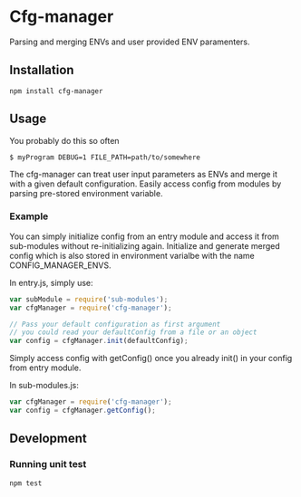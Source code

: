 # Cfg-manager

Parsing and merging ENVs and user provided ENV paramenters.

## Installation

```
npm install cfg-manager
```

## Usage

You probably do this so often

```
$ myProgram DEBUG=1 FILE_PATH=path/to/somewhere
```

The cfg-manager can treat user input parameters as ENVs and merge it with a given default configuration. Easily access config from modules by parsing pre-stored environment variable.

### Example

You can simply initialize config from an entry module and access it from sub-modules without re-initializing again.
Initialize and generate merged config which is also stored in environment varialbe with the name CONFIG_MANAGER_ENVS.

In entry.js, simply use:

```javascript
var subModule = require('sub-modules');
var cfgManager = require('cfg-manager');

// Pass your default configuration as first argument
// you could read your defaultConfig from a file or an object
var config = cfgManager.init(defaultConfig);
```

Simply access config with getConfig() once you already init() in your config from entry module.

In sub-modules.js:

```javascript
var cfgManager = require('cfg-manager');
var config = cfgManager.getConfig();
```

## Development

### Running unit test

```
npm test
```

